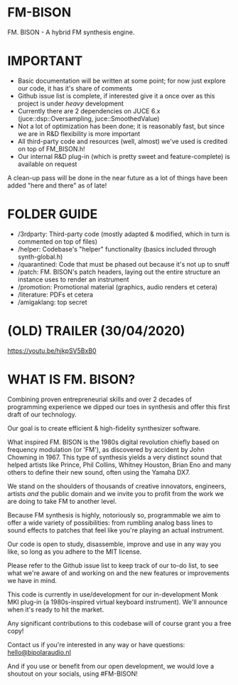 # FM-BISON

FM. BISON - A hybrid FM synthesis engine.

# IMPORTANT

- Basic documentation will be written at some point; for now just explore our code, it has it's share of comments
- Github issue list is complete, if interested give it a once over as this project is under *heavy* development
- Currently there are 2 dependencies on JUCE 6.x (juce::dsp::Oversampling, juce::SmoothedValue)
- Not a lot of optimization has been done; it is reasonably fast, but since we are in R&D flexibility is more important
- All third-party code and resources (well, almost) we've used is credited on top of FM_BISON.h!
- Our internal R&D plug-in (which is pretty sweet and feature-complete) is available on request

A clean-up pass will be done in the near future as a lot of things have been added "here and there" as of late!

# FOLDER GUIDE

- /3rdparty: Third-party code (mostly adapted & modified, which in turn is commented on top of files)
- /helper: Codebase's "helper" functionality (basics included through synth-global.h)
- /quarantined: Code that must be phased out because it's not up to snuff
- /patch: FM. BISON's patch headers, laying out the entire structure an instance uses to render an instrument
- /promotion: Promotional material (graphics, audio renders et cetera)
- /literature: PDFs et cetera
- /amigaklang: top secret

# (OLD) TRAILER (30/04/2020)

https://youtu.be/hjkpSV5BxB0

# WHAT IS FM. BISON?

Combining proven entrepreneurial skills and over 2 decades of programming experience
we dipped our toes in synthesis and offer this first draft of our technology.

Our goal is to create efficient & high-fidelity synthesizer software.

What inspired FM. BISON is the 1980s digital revolution chiefly based on frequency modulation (or 'FM'),
as discovered by accident by John Chowning in 1967. This type of synthesis yields a very distinct
sound that helped artists like Prince, Phil Collins, Whitney Houston, Brian Eno and many others
to define their new sound, often using the Yamaha DX7.

We stand on the shoulders of thousands of creative innovators, engineers, artists *and* the public
domain and we invite you to profit from the work we are doing to take FM to another level.

Because FM synthesis is highly, notoriously so, programmable we aim to offer a wide variety of
possibilities: from rumbling analog bass lines to sound effects to patches that feel like you're 
playing an actual instrument.

Our code is open to study, disassemble, improve and use in any way you like, so long as you adhere
to the MIT license.

Please refer to the Github issue list to keep track of our to-do list, to see what we're aware of and working 
on and the new features or improvements we have in mind.

This code is currently in use/development for our in-development Monk MKI plug-in (a 1980s-inspired virtual keyboard instrument). We'll announce when it's ready to hit the market.

Any significant contributions to this codebase will of course grant you a free copy!

Contact us if you're interested in any way or have questions: hello@bipolaraudio.nl

And if you use or benefit from our open development, we would love a shoutout on your socials, using #FM-BISON!
